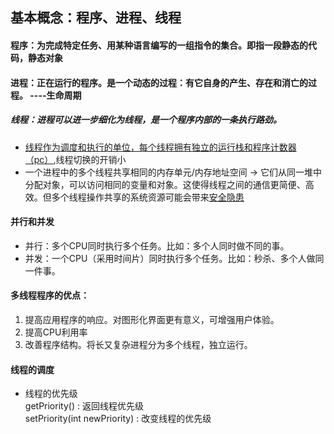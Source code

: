 ## 基本概念：程序、进程、线程

#### 程序：为完成特定任务、用某种语言编写的一组指令的集合。即指一段静态的代码，静态对象

#### 进程：正在运行的程序。是一个动态的过程：有它自身的产生、存在和消亡的过程。 ----生命周期

##### 线程：进程可以进一步细化为线程，是一个程序内部的一条执行路劲。
- <u>线程作为调度和执行的单位，每个线程拥有独立的运行栈和程序计数器（pc）</u>,线程切换的开销小
- 一个进程中的多个线程共享相同的内存单元/内存地址空间 -> 它们从同一堆中分配对象，可以访问相同的变量和对象。这使得线程之间的通信更简便、高效。但多个线程操作共享的系统资源可能会带来<u>安全隐患</u>

#### 并行和并发

- 并行：多个CPU同时执行多个任务。比如：多个人同时做不同的事。
- 并发：一个CPU（采用时间片）同时执行多个任务。比如：秒杀、多个人做同一件事。

#### 多线程程序的优点：
1. 提高应用程序的响应。对图形化界面更有意义，可增强用户体验。
2. 提高CPU利用率
3. 改善程序结构。将长又复杂进程分为多个线程，独立运行。

#### 线程的调度
- 线程的优先级  
getPriority() : 返回线程优先级  
setPriority(int newPriority) : 改变线程的优先级  